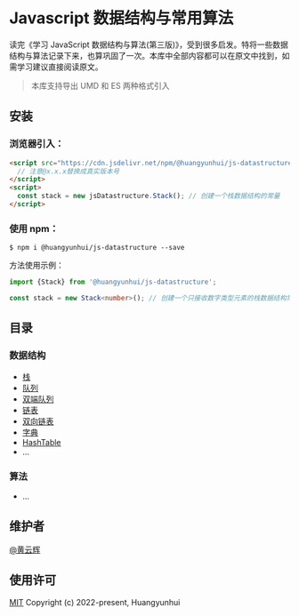 # Javascript 数据结构与常用算法

读完《学习 JavaScript 数据结构与算法(第三版)》，受到很多启发。特将一些数据结构与算法记录下来，也算巩固了一次。本库中全部内容都可以在原文中找到，如需学习建议直接阅读原文。

> 本库支持导出 UMD 和 ES 两种格式引入

## 安装

### 浏览器引入：

```html
<script src="https://cdn.jsdelivr.net/npm/@huangyunhui/js-datastructure@x.x.x">
  // 注意@x.x.x替换成真实版本号
</script>
<script>
  const stack = new jsDatastructure.Stack(); // 创建一个栈数据结构的常量
</script>
```

### 使用 npm：

```shell
$ npm i @huangyunhui/js-datastructure --save
```

方法使用示例：

```typescript
import {Stack} from '@huangyunhui/js-datastructure';

const stack = new Stack<number>(); // 创建一个只接收数字类型元素的栈数据结构常量
```

## 目录

### 数据结构

- [栈](./src/stack.ts)
- [队列](./src/queue.ts)
- [双端队列](./src/deque.ts)
- [链表](./src/linked-list.ts)
- [双向链表](./src/doubly-linked-list.ts)
- [字典](./src/dictionary.ts)
- [HashTable](./src/hash-table.ts)
- ...

### 算法

- ...

## 维护者

[@黄云辉](https://github.com/1562066102)

## 使用许可

[MIT](LICENSE) Copyright (c) 2022-present, Huangyunhui

